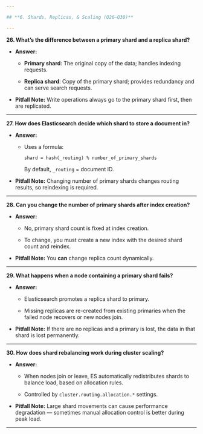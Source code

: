 ```yaml
---

## **6. Shards, Replicas, & Scaling (Q26–Q30)**

---
```


**26. What’s the difference between a primary shard and a replica shard?**

- **Answer:**
    
    - **Primary shard**: The original copy of the data; handles indexing requests.
        
    - **Replica shard**: Copy of the primary shard; provides redundancy and can serve search requests.
        
- **Pitfall Note:** Write operations always go to the primary shard first, then are replicated.
    

---

**27. How does Elasticsearch decide which shard to store a document in?**

- **Answer:**
    
    - Uses a formula:
        
        ```
        shard = hash(_routing) % number_of_primary_shards
        ```
        
        By default, `_routing` = document ID.
        
- **Pitfall Note:** Changing number of primary shards changes routing results, so reindexing is required.
    

---

**28. Can you change the number of primary shards after index creation?**

- **Answer:**
    
    - No, primary shard count is fixed at index creation.
        
    - To change, you must create a new index with the desired shard count and reindex.
        
- **Pitfall Note:** You **can** change replica count dynamically.
    

---

**29. What happens when a node containing a primary shard fails?**

- **Answer:**
    
    - Elasticsearch promotes a replica shard to primary.
        
    - Missing replicas are re-created from existing primaries when the failed node recovers or new nodes join.
        
- **Pitfall Note:** If there are no replicas and a primary is lost, the data in that shard is lost permanently.
    

---

**30. How does shard rebalancing work during cluster scaling?**

- **Answer:**
    
    - When nodes join or leave, ES automatically redistributes shards to balance load, based on allocation rules.
        
    - Controlled by `cluster.routing.allocation.*` settings.
        
- **Pitfall Note:** Large shard movements can cause performance degradation — sometimes manual allocation control is better during peak load.
    

---